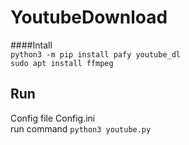 # YoutubeDownload
####Intall  
`python3 -m pip install pafy youtube_dl`  
`sudo apt install ffmpeg`  
## Run
Config file Config.ini  
run command `python3 youtube.py`
